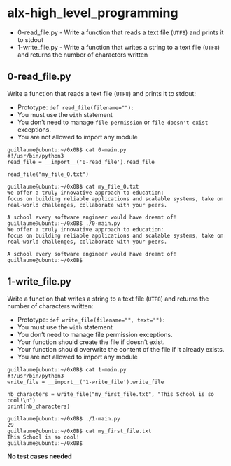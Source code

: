 # alx-high_level_programming
* 0-read_file.py - Write a function that reads a text file (`UTF8`) and prints it to stdout
* 1-write_file.py - Write a function that writes a string to a text file (`UTF8`) and returns the number of characters written


## 0-read_file.py ##
Write a function that reads a text file (`UTF8`) and prints it to stdout:

* Prototype: `def read_file(filename=""):`
* You must use the `with` statement
* You don’t need to manage `file permission` or `file doesn't exist` exceptions.
* You are not allowed to import any module

~~~~
guillaume@ubuntu:~/0x0B$ cat 0-main.py
#!/usr/bin/python3
read_file = __import__('0-read_file').read_file

read_file("my_file_0.txt")

guillaume@ubuntu:~/0x0B$ cat my_file_0.txt
We offer a truly innovative approach to education:
focus on building reliable applications and scalable systems, take on real-world challenges, collaborate with your peers. 

A school every software engineer would have dreamt of!
guillaume@ubuntu:~/0x0B$ ./0-main.py
We offer a truly innovative approach to education:
focus on building reliable applications and scalable systems, take on real-world challenges, collaborate with your peers. 

A school every software engineer would have dreamt of!
guillaume@ubuntu:~/0x0B$ 
~~~~


## 1-write_file.py ##
Write a function that writes a string to a text file (`UTF8`) and returns the number of characters written:

* Prototype: `def write_file(filename="", text=""):`
* You must use the `with` statement
* You don’t need to manage file permission exceptions.
* Your function should create the file if doesn’t exist.
* Your function should overwrite the content of the file if it already exists.
* You are not allowed to import any module

~~~~
guillaume@ubuntu:~/0x0B$ cat 1-main.py
#!/usr/bin/python3
write_file = __import__('1-write_file').write_file

nb_characters = write_file("my_first_file.txt", "This School is so cool!\n")
print(nb_characters)

guillaume@ubuntu:~/0x0B$ ./1-main.py
29
guillaume@ubuntu:~/0x0B$ cat my_first_file.txt
This School is so cool!
guillaume@ubuntu:~/0x0B$ 
~~~~

**No test cases needed**
